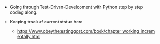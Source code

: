 - Going through Test-Driven-Development with Python step by step coding along.

- Keeping track of current status here
    - https://www.obeythetestinggoat.com/book/chapter_working_incrementally.html